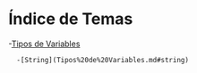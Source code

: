 # Índice de Temas

-[Tipos de Variables](Tipos%20de%20Variables.md#tipos-de-variables)

      -[String](Tipos%20de%20Variables.md#string)
